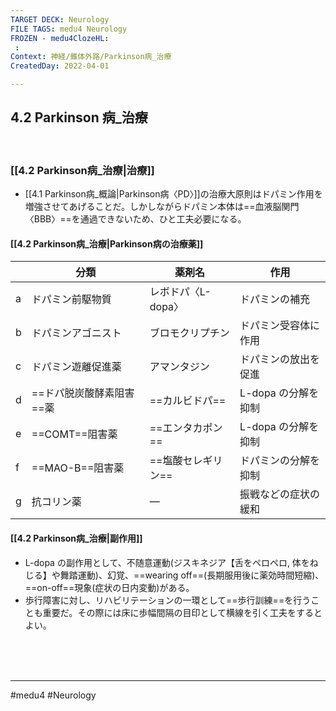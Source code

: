 ```yaml
---
TARGET DECK: Neurology
FILE TAGS: medu4 Neurology
FROZEN - medu4ClozeHL:
 : 
Context: 神経/錐体外路/Parkinson病_治療
CreatedDay: 2022-04-01

---
```


## 4.2 Parkinson 病_治療

<br>


### [[4.2 Parkinson病_治療|治療]]
* [[4.1 Parkinson病_概論|Parkinson病〈PD〉]]の治療大原則はドパミン作用を増強させてあげることだ。しかしながらドパミン本体は==血液脳関門〈BBB〉==を通過できないため、ひと工夫必要になる。
<!--ID: 1649070301105-->



#### [[4.2 Parkinson病_治療|Parkinson病の治療薬]]
| |分類|薬剤名|作用|
|---|---|---|---|
|a|ドパミン前駆物質|レボドパ〈L-dopa〉|ドパミンの補充|
|b|ドパミンアゴニスト|ブロモクリプチン|ドパミン受容体に作用|
|c|ドパミン遊離促進薬|アマンタジン|ドパミンの放出を促進|
|d|==ドパ脱炭酸酵素阻害==薬|==カルビドパ==|L-dopa の分解を抑制|
|e|==COMT==阻害薬|==エンタカポン==|L-dopa の分解を抑制|
|f|==MAO-B==阻害薬|==塩酸セレギリン==|ドパミンの分解を抑制|
|g|抗コリン薬|—|振戦などの症状の緩和|
<!--ID: 1649070301112-->



#### [[4.2 Parkinson病_治療|副作用]]
* L-dopa の副作用として、不随意運動(ジスキネジア【舌をペロペロ, 体をねじる】や舞踏運動)、幻覚、==wearing off==(長期服用後に薬効時間短縮)、 ==on-off==現象(症状の日内変動)がある。
* 歩行障害に対し、リハビリテーションの一環として==歩行訓練==を行うことも重要だ。その際には床に歩幅間隔の目印として横線を引く工夫をするとよい。
<!--ID: 1649070301119-->





<br><br><br>

---
#medu4 #Neurology 